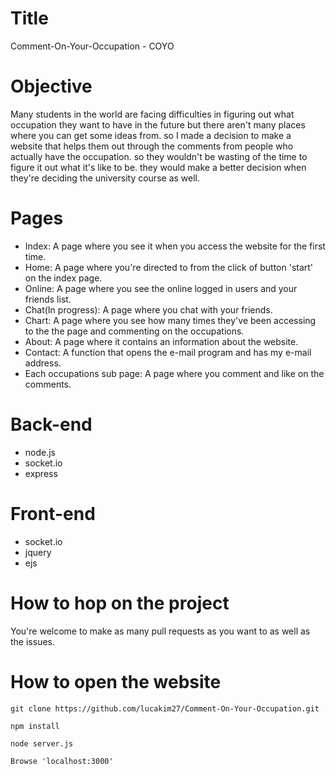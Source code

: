 # Title
Comment-On-Your-Occupation - COYO

# Objective
Many students in the world are facing difficulties in figuring out what occupation they want to have in the future but there aren't many places where you can get some ideas from. so I made a decision to make a website that helps them out through the comments from people who actually have the occupation. so they wouldn't be wasting of the time to figure it out what it's like to be. they would make a better decision when they're deciding the university course as well.

# Pages
- Index: A page where you see it when you access the website for the first time.
- Home: A page where you're directed to from the click of button 'start' on the index page.
- Online: A page where you see the online logged in users and your friends list.
- Chat(In progress): A page where you chat with your friends.
- Chart: A page where you see how many times they've been accessing to the the page and commenting on the occupations.
- About: A page where it contains an information about the website.
- Contact: A function that opens the e-mail program and has my e-mail address.
- Each occupations sub page: A page where you comment and like on the comments.

# Back-end
- node.js
- socket.io
- express

# Front-end
- socket.io
- jquery
- ejs

# How to hop on the project
You're welcome to make as many pull requests as you want to as well as the issues.

# How to open the website
```
git clone https://github.com/lucakim27/Comment-On-Your-Occupation.git
```
```
npm install
```
```
node server.js
```
```
Browse 'localhost:3000'
```
